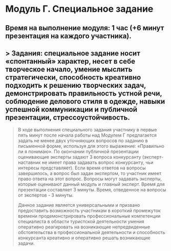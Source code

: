 # Модуль Г. Специальное задание 

## Время на выполнение модуля: 1 час (+6 минут презентация на каждого участника).

## > Задания: специальное задание носит «спонтанный» характер, несет в себе творческое начало, умение мыслить стратегически, способность креативно подходить к решению творческих задач, демонстрировать правильность устной речи, соблюдение делового стиля в одежде, навыки успешной коммуникации и публичной презентации, стрессоустойчивость.
> В ходе выполнения специального задания участнику в первые пять минут после начала работы над Модулем Г предлагается задать не менее двух уточняющих вопросов по заданию в письменной форме, используя для этого выражение: «Правильно ли я понимаю». 
> По окончании публичной презентации оценивающие эксперты задают 3 вопроса конкурсанту (эксперт-наставник не имеет права задавать вопрос конкурсанту, чьи интересы представляет). Если время ответов на вопросы завершилось, а вопрос был задан экспертом, то участник имеет право ответа на этот вопрос. Вопросы могут задавать эксперты, которые оценивают данный модуль и главный эксперт. 
> Время для презентации составляет 3 минуты. Время, отведенное на вопросы от экспертов - 3 минуты.
> 
> Данное задание является универсальными и призвано предоставить возможность участникам в короткий промежуток времени продемонстрировать профессиональные компетенции специалиста в области туристской деятельности умения оперативно реагировать на возникающие непредвиденные обстоятельства в профессиональной деятельности и способность конкурсанта креативно и оперативно решать возникающие задачи.
